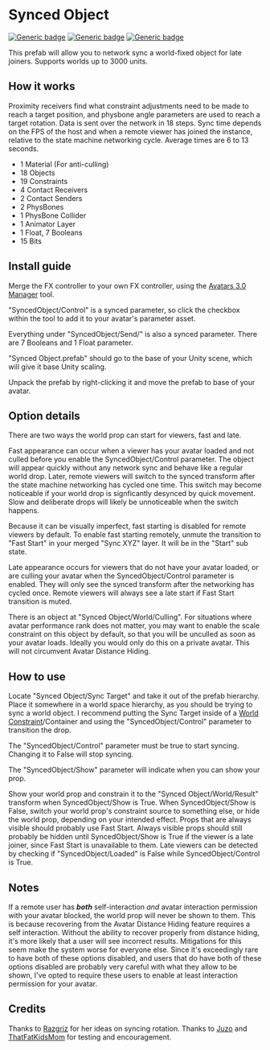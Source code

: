 # Synced Object
  
[![Generic badge](https://img.shields.io/badge/Unity-2019.4.31f1-informational.svg)](https://unity3d.com/unity/whats-new/2019.4.31)
[![Generic badge](https://img.shields.io/badge/SDK-AvatarSDK3-informational.svg)](https://vrchat.com/home/download)
[![Generic badge](https://img.shields.io/github/downloads/VRLabs/Synced-Object/total?label=Downloads)](https://github.com/VRLabs/Synced-Object/releases/latest)

This prefab will allow you to network sync a world-fixed object for late joiners. Supports worlds up to 3000 units.

## How it works

Proximity receivers find what constraint adjustments need to be made to reach a target position, and physbone angle parameters are used to reach a target rotation. Data is sent over the network in 18 steps. Sync time depends on the FPS of the host and when a remote viewer has joined the instance, relative to the state machine networking cycle. Average times are 6 to 13 seconds.

- 1 Material (For anti-culling)
- 18 Objects
- 19 Constraints
- 4 Contact Receivers
- 2 Contact Senders
- 2 PhysBones
- 1 PhysBone Collider
- 1 Animator Layer
- 1 Float, 7 Booleans
- 15 Bits
 
## Install guide

Merge the FX controller to your own FX controller, using the [Avatars 3.0 Manager](https://github.com/VRLabs/Avatars-3.0-Manager) tool.

"SyncedObject/Control" is a synced parameter, so click the checkbox within the tool to add it to your avatar's parameter asset.

Everything under "SyncedObject/Send/" is also a synced parameter. There are 7 Booleans and 1 Float parameter.

"Synced Object.prefab" should go to the base of your Unity scene, which will give it base Unity scaling.

Unpack the prefab by right-clicking it and move the prefab to base of your avatar.

## Option details

There are two ways the world prop can start for viewers, fast and late.

Fast appearance can occur when a viewer has your avatar loaded and not culled before you enable the SyncedObject/Control parameter. The object will appear quickly without any network sync and behave like a regular world drop. Later, remote viewers will switch to the synced transform after the state machine networking has cycled one time. This switch may become noticeable if your world drop is signficantly desynced by quick movement. Slow and deliberate drops will likely be unnoticeable when the switch happens.

Because it can be visually imperfect, fast starting is disabled for remote viewers by default. To enable fast starting remotely, unmute the transition to "Fast Start" in your merged "Sync XYZ" layer. It will be in the "Start" sub state.

Late appearance occurs for viewers that do not have your avatar loaded, or are culling your avatar when the SyncedObject/Control parameter is enabled. They will only see the synced transform after the networking has cycled once. Remote viewers will always see a late start if Fast Start transition is muted.

There is an object at "Synced Object/World/Culling". For situations where avatar performance rank does not matter, you may want to enable the scale constraint on this object by default, so that you will be unculled as soon as your avatar loads. Ideally you would only do this on a private avatar. This will not circumvent Avatar Distance Hiding.

## How to use

Locate "Synced Object/Sync Target" and take it out of the prefab hierarchy. Place it somewhere in a world space hierarchy, as you should be trying to sync a world object. I recommend putting the Sync Target inside of a [World Constraint](https://github.com/VRLabs/World-Constraint)/Container and using the "SyncedObject/Control" parameter to transition the drop.

The "SyncedObject/Control" parameter must be true to start syncing. Changing it to False will stop syncing.

The "SyncedObject/Show" parameter will indicate when you can show your prop.

Show your world prop and constrain it to the "Synced Object/World/Result" transform when SyncedObject/Show is True. When SyncedObject/Show is False, switch your world prop's constraint source to something else, or hide the world prop, depending on your intended effect. Props that are always visible should probably use Fast Start. Always visible props should still probably be hidden until SyncedObject/Show is True if the viewer is a late joiner, since Fast Start is unavailable to them. Late viewers can be detected by checking if "SyncedObject/Loaded" is False while SyncedObject/Control is True.

## Notes

If a remote user has _**both**_ self-interaction *and* avatar interaction permission with your avatar blocked, the world prop will never be shown to them. This is because recovering from the Avatar Distance Hiding feature requires a self interaction. Without the ability to recover properly from distance hiding, it's more likely that a user will see incorrect results. Mitigations for this seem make the system worse for everyone else. Since it's exceedingly rare to have both of these options disabled, and users that do have both of these options disabled are probably very careful with what they allow to be shown, I've opted to require these users to enable at least interaction permission for your avatar.

## Credits

Thanks to [Razgriz](https://github.com/rrazgriz) for her ideas on syncing rotation. Thanks to [Juzo](https://github.com/JuzoVR) and [ThatFatKidsMom](https://github.com/ThatFatKidsMom) for testing and encouragement.
